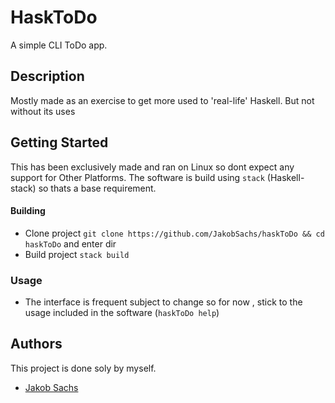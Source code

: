 # HaskToDo
A simple CLI ToDo app. 

## Description
Mostly made as an exercise to get more used to 'real-life' Haskell. But not without its uses

## Getting Started

This has been exclusively made and ran on Linux so dont expect any support for Other Platforms. The software is build using `stack` (Haskell-stack) so thats a base requirement.

#### Building 

- Clone project `git clone https://github.com/JakobSachs/haskToDo && cd haskToDo` and enter dir
- Build project `stack build`

### Usage
- The interface is frequent  subject to change so for now , stick to the usage included in the software (`haskToDo help`)

## Authors
This project is done soly by myself.
- [Jakob Sachs](mailto:jakobsachs1999@gmail.com)
##  
